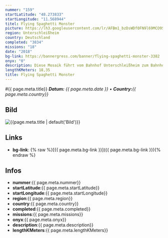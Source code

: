 ```yaml
---
nummer: "159"
startLatitude: "48.273833"
startLongitude: "11.568944"
titel: Flying Spaghetti Monster
picture: https://lh3.googleusercontent.com/lr/AFBm1_bzDsWDf0FN9l69MCO9S_k3kOapxGklmvNgB6ppC3nm6lDsK9AYBtjoXi1_J0yDyB1wuC1bkYiJ6fg47yEpnMeIjnAAgPsV9oPZ_SV9eD13UwK4X-TNCalFvFgInP5RRsFldAXBsYRsHrVBsjnaKtd2Wv5RH7ShoVCnT9HPd35LpokS5__6GkYrG4vayFfgW903psKsY2hCiMvEXIgaFN-Czhoc_LdCUAM_uSiGejm4y70R_rJ0TU2oikq5-8UmCV_StsSn0Y49vGWr20tOoEc2_rORIyjspUGY5dOZ1xjySUmV4o21brjvGpXGLYsNQb5hHnqqgJlbDoCZ8HuIp8jgKHyh_MvXToIqnqq8hU3d8rXKtUoQwgWLFsq34b0ZEXwjelym6QehtilkXdd1X34Q7SMnatwnG3ba72758ZVrHfEUgPXxBUMFLadtdlK48K03q-rOVxpbnMr9JJLnj6Z4Rho4R8sNHHDqT4X5Ea6Q4-JR7O0J7lsoOTEAF4YkqpQ6VDOtLCSeCF8HOAe4ToEuY0EmzPXZ_ITnTT8H8z2tJEWA0faEMsuWZ6CqoEvsdOUZUwfnOGCvyZq8OO9pgriPyzaDCS-c4dWupq4Xj5S47m0Sv1i1vuRF3tcQYyyj1LjF_e6gLGgaV7DqMVkedk9n72QzYvKp695U5fKIXsEYFjoNWEXvbmuIKLYaFmyk9ZbM3VYQTenF01qFlsZS9-D8VrhnaRmXrjQLgzmQpvgvnNUszcs9YpgWoFT3miX3DQfvTnGJhCdY_eXWqfKDk-Y1OHfFge4aXlEB3D8THBipH7UwLeSgJKttlGDM9zEVZY71s99SOmIHvBDSW6pXY_w2vLiS410zYS0H
region: Unterschleißheim
country: Deutschland
completed: "3834"
missions: "18"
date: "2018"
bg-link: https://bannergress.com/banner/flying-spaghetti-monster-3382
onyx: "0"
description: Diese Mosaik führt vom Bahnhof Unterschleißheim zum Bahnhof Lohhof mit vielen Umwegen. - Our One Creator Which Flies and is Spaghetti and a Monster,
lengthKMeters: 18,35
title: Flying Spaghetti Monster
---
```


#{{ page.meta.title}}
_**Datum:** {{ page.meta.date }} • **Country:**{{ page.meta.country}}_

## Bild
![{{page.meta.title | default('Bild')}}]({{page.meta.picture}})

## Links
- **bg-link**: {% raw %}[{{ page.meta.bg-link }}]({{ page.meta.bg-link }}){% endraw %}

## Infos
- **nummer**:{{ page.meta.nummer}}
- **startLatitude**:{{ page.meta.startLatitude}}
- **startLongitude**:{{ page.meta.startLongitude}}
- **region**:{{ page.meta.region}}
- **country**:{{ page.meta.country}}
- **completed**:{{ page.meta.completed}}
- **missions**:{{ page.meta.missions}}
- **onyx**:{{ page.meta.onyx}}
- **description**:{{ page.meta.description}}
- **lengthKMeters**:{{ page.meta.lengthKMeters}}

